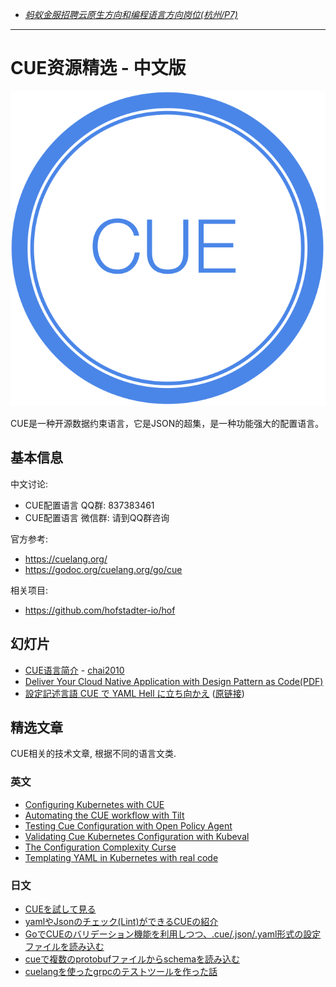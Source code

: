 
- *[蚂蚁金服招聘云原生方向和编程语言方向岗位(杭州/P7)](https://github.com/chai2010/awesome-cue-zh/issues/1)*

----
# CUE资源精选 - 中文版

![](talks/chai2010-cue-intro-talk/images/cue-logo.svg)

CUE是一种开源数据约束语言，它是JSON的超集，是一种功能强大的配置语言。

## 基本信息

中文讨论:

- CUE配置语言 QQ群: 837383461
- CUE配置语言 微信群: 请到QQ群咨询

官方参考:

- https://cuelang.org/
- https://godoc.org/cuelang.org/go/cue


相关项目:

- https://github.com/hofstadter-io/hof

## 幻灯片

- [CUE语言简介](https://talks.godoc.org/github.com/chai2010/awesome-cue-zh/talks/chai2010-cue-intro-talk/cue-intro.slide) - [chai2010](talks/chai2010-cue-intro-talk)
- [Deliver Your Cloud Native Application with Design Pattern as Code(PDF)](./talks/Deliver-Your-Cloud-Native-Application-with-Design-Pattern-as-Code.pdf)
- [設定記述言語 CUE で YAML Hell に立ち向かえ](./talks/k8sjp_29_002.pdf) ([原链接](https://speakerdeck.com/ytaka23/kubernetes-meetup-tokyo-29th))

## 精选文章

CUE相关的技术文章, 根据不同的语言文类.

<!--
## 中文

TODO
-->

### 英文

- [Configuring Kubernetes with CUE](https://garethr.dev/2019/04/configuring-kubernetes-with-cue/)
- [Automating the CUE workflow with Tilt](https://garethr.dev/2019/04/automating-the-cue-workflow-with-tilt/)
- [Testing Cue Configuration with Open Policy Agent](https://garethr.dev/2019/04/testing-cue-configuration-with-open-policy-agent/)
- [Validating Cue Kubernetes Configuration with Kubeval](https://garethr.dev/2019/04/validating-cue-kubernetes-configuration-with-kubeval/)
- [The Configuration Complexity Curse](https://blog.cedriccharly.com/post/20191109-the-configuration-complexity-curse/)
- [Templating YAML in Kubernetes with real code](https://learnk8s.io/templating-yaml-with-code)

### 日文

- [CUEを試して見る](https://future-architect.github.io/articles/20191002/)
- [yamlやJsonのチェック(Lint)ができるCUEの紹介](https://qiita.com/Urotea/items/28fa6a0822de16da02f6)
- [GoでCUEのバリデーション機能を利用しつつ、.cue/.json/.yaml形式の設定ファイルを読み込む](https://future-architect.github.io/articles/20191030/)
- [cueで複数のprotobufファイルからschemaを読み込む](https://qiita.com/r-fujimoto/items/604fbfa03118065c8f2a)
- [cuelangを使ったgrpcのテストツールを作った話](https://qiita.com/r-fujimoto/items/af9afec73999545228fb)
